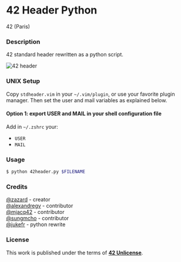# **42 Header Python**

42 (Paris)

### **Description**

42 standard header rewritten as a python script.

![42 header](img/42header.jpg)

### **UNIX Setup**

Copy `stdheader.vim` in your `~/.vim/plugin`, or use your favorite plugin
manager. Then set the user and mail variables as explained below.

#### Option 1: export USER and MAIL in your shell configuration file

Add in `~/.zshrc` your:

+ `USER`
+ `MAIL`

### **Usage**

```bash
$ python 42header.py $FILENAME
```

### **Credits**

[@zazard](https://github.com/zazard) - creator  
[@alexandregv](https://github.com/alexandregv) - contributor  
[@mjacq42](https://github.com/mjacq42) - contributor  
[@sungmcho](https://github.com/lordtomi0325) - contributor  
[@jukefr](https://github.com/jukefr) - python rewrite

### **License**

This work is published under the terms of **[42 Unlicense](https://github.com/gcamerli/42unlicense)**.
